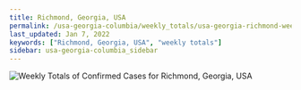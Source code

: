 ```yaml
---
title: Richmond, Georgia, USA
permalink: /usa-georgia-columbia/weekly_totals/usa-georgia-richmond-weekly_totals.html
last_updated: Jan 7, 2022
keywords: ["Richmond, Georgia, USA", "weekly totals"]
sidebar: usa-georgia-columbia_sidebar
---
```


![Weekly Totals of Confirmed Cases for Richmond, Georgia, USA](/covid_tracker/images/graphs/usa-georgia-richmond-weekly_totals_graph.png)
